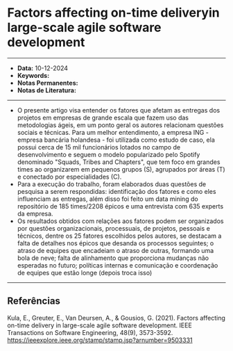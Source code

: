 
# Factors affecting on-time deliveryin large-scale agile software development
---
- **Data:** 10-12-2024
- **Keywords:**
- **Notas Permanentes:**
- **Notas de Literatura:**
---
- O presente artigo visa entender os fatores que afetam as entregas dos projetos em empresas de grande escala que fazem uso das metodologias ágeis, em um ponto geral os autores relacionam questões sociais e técnicas. Para um melhor entendimento, a empresa ING - empresa bancária holandesa - foi utilizada como estudo de caso, ela possui cerca de 15 mil funcionários lotados no campo de desenvolvimento e seguem o modelo popularizado pelo Spotify denominado "Squads, Tribes and Chapters", que tem foco em grandes times ao organizarem em pequenos grupos (S), agrupados por áreas (T) e conectado por especialidades (C).
- Para a execução do trabalho, foram elaborados duas questões de pesquisa a serem respondidas: identificação dos fatores e como eles influenciam as entregas, além disso foi feito um data mining do repositório de 185 times/2208 épicos e uma entrevista com 635 experts da empresa.
- Os resultados obtidos com relações aos fatores podem ser organizados por questões organizacionais, processuais, de projetos, pessoais e técnicos, dentre os 25 fatores escolhidos pelos autores, se destacam a falta de detalhes nos épicos que desanda os processos seguintes; o atraso de equipes que encadeiam o atraso de outras, formando uma bola de neve; falta de alinhamento que proporciona mudanças não esperadas no futuro; políticas internas e comunicação e coordenação de equipes que estão longe (depois troca isso)
---
## Referências

Kula, E., Greuter, E., Van Deursen, A., & Gousios, G. (2021). Factors affecting on-time delivery in large-scale agile software development. IEEE Transactions on Software Engineering, 48(9), 3573-3592. https://ieeexplore.ieee.org/stamp/stamp.jsp?arnumber=9503331
